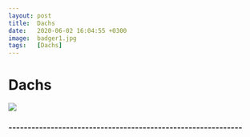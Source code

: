 ```yaml
---
layout: post
title:  Dachs
date:   2020-06-02 16:04:55 +0300
image:  badger1.jpg
tags:   [Dachs] 
---
```

# Dachs

![]({{site.baseurl}}/img/00.jpg)

### -------------------------------------------------------------